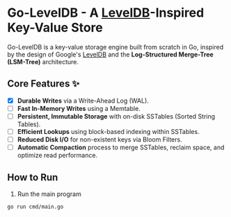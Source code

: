 # Go-LevelDB - A [LevelDB](https://github.com/google/leveldb)-Inspired Key-Value Store

Go-LevelDB is a key-value storage engine built from scratch in Go,
inspired by the design of Google's [LevelDB](https://github.com/google/leveldb) and the **Log-Structured Merge-Tree (LSM-Tree)** architecture.

## Core Features ✨
- [x] **Durable Writes** via a Write-Ahead Log (WAL).
- [ ] **Fast In-Memory Writes** using a Memtable.
- [ ] **Persistent, Immutable Storage** with on-disk SSTables (Sorted String Tables).
- [ ] **Efficient Lookups** using block-based indexing within SSTables.
- [ ] **Reduced Disk I/O** for non-existent keys via Bloom Filters.
- [ ] **Automatic Compaction** process to merge SSTables, reclaim space, and optimize read performance.

## How to Run
1. Run the main program
```bash
go run cmd/main.go
```